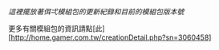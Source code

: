 ﻿*這裡擺放著佴弌模組包的更新紀錄和目前的模組包版本號*

更多有關模組包的資訊請點[此][http://home.gamer.com.tw/creationDetail.php?sn=3060458]